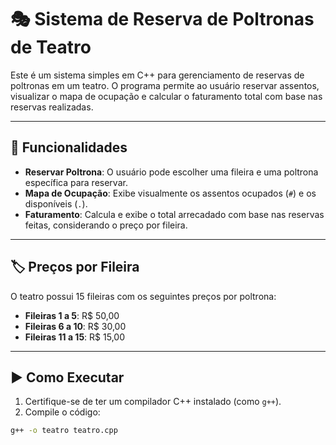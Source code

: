# 🎭 Sistema de Reserva de Poltronas de Teatro

Este é um sistema simples em C++ para gerenciamento de reservas de poltronas em um teatro. O programa permite ao usuário reservar assentos, visualizar o mapa de ocupação e calcular o faturamento total com base nas reservas realizadas.

---

## 📌 Funcionalidades

- **Reservar Poltrona**: O usuário pode escolher uma fileira e uma poltrona específica para reservar.
- **Mapa de Ocupação**: Exibe visualmente os assentos ocupados (`#`) e os disponíveis (`.`).
- **Faturamento**: Calcula e exibe o total arrecadado com base nas reservas feitas, considerando o preço por fileira.

---

## 🏷️ Preços por Fileira

O teatro possui 15 fileiras com os seguintes preços por poltrona:

- **Fileiras 1 a 5**: R$ 50,00
- **Fileiras 6 a 10**: R$ 30,00
- **Fileiras 11 a 15**: R$ 15,00

---

## ▶️ Como Executar

1. Certifique-se de ter um compilador C++ instalado (como `g++`).
2. Compile o código:

```bash
g++ -o teatro teatro.cpp

